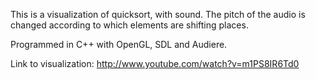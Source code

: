 This is a visualization of quicksort, with sound. 
The pitch of the audio is changed according to which elements are shifting places. 

Programmed in C++ with OpenGL, SDL and Audiere.

Link to visualization: http://www.youtube.com/watch?v=m1PS8IR6Td0